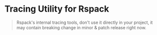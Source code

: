 # Tracing Utility for Rspack

> Rspack's internal tracing tools, don't use it directly in your project, it may contain breaking change in minor & patch release right now.